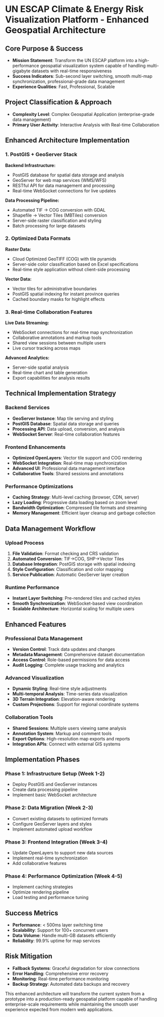 # UN ESCAP Climate & Energy Risk Visualization Platform - Enhanced Geospatial Architecture

## Core Purpose & Success
- **Mission Statement**: Transform the UN ESCAP platform into a high-performance geospatial visualization system capable of handling multi-gigabyte datasets with real-time responsiveness
- **Success Indicators**: Sub-second layer switching, smooth multi-map synchronization, professional-grade data management
- **Experience Qualities**: Fast, Professional, Scalable

## Project Classification & Approach
- **Complexity Level**: Complex Geospatial Application (enterprise-grade data management)
- **Primary User Activity**: Interactive Analysis with Real-time Collaboration

## Enhanced Architecture Implementation

### 1. PostGIS + GeoServer Stack
**Backend Infrastructure:**
- PostGIS database for spatial data storage and analysis
- GeoServer for web map services (WMS/WFS)
- RESTful API for data management and processing
- Real-time WebSocket connections for live updates

**Data Processing Pipeline:**
- Automated TIF → COG conversion with GDAL
- Shapefile → Vector Tiles (MBTiles) conversion
- Server-side raster classification and styling
- Batch processing for large datasets

### 2. Optimized Data Formats
**Raster Data:**
- Cloud Optimized GeoTIFF (COG) with tile pyramids
- Server-side color classification based on Excel specifications
- Real-time style application without client-side processing

**Vector Data:**
- Vector tiles for administrative boundaries
- PostGIS spatial indexing for instant province queries
- Cached boundary masks for highlight effects

### 3. Real-time Collaboration Features
**Live Data Streaming:**
- WebSocket connections for real-time map synchronization
- Collaborative annotations and markup tools
- Shared view sessions between multiple users
- Live cursor tracking across maps

**Advanced Analytics:**
- Server-side spatial analysis
- Real-time chart and table generation
- Export capabilities for analysis results

## Technical Implementation Strategy

### Backend Services
- **GeoServer Instance**: Map tile serving and styling
- **PostGIS Database**: Spatial data storage and queries
- **Processing API**: Data upload, conversion, and analysis
- **WebSocket Server**: Real-time collaboration features

### Frontend Enhancements
- **Optimized OpenLayers**: Vector tile support and COG rendering
- **WebSocket Integration**: Real-time map synchronization
- **Advanced UI**: Professional data management interface
- **Collaborative Tools**: Shared sessions and annotations

### Performance Optimizations
- **Caching Strategy**: Multi-level caching (browser, CDN, server)
- **Lazy Loading**: Progressive data loading based on zoom level
- **Bandwidth Optimization**: Compressed tile formats and streaming
- **Memory Management**: Efficient layer cleanup and garbage collection

## Data Management Workflow

### Upload Process
1. **File Validation**: Format checking and CRS validation
2. **Automated Conversion**: TIF→COG, SHP→Vector Tiles
3. **Database Integration**: PostGIS storage with spatial indexing
4. **Style Configuration**: Classification and color mapping
5. **Service Publication**: Automatic GeoServer layer creation

### Runtime Performance
- **Instant Layer Switching**: Pre-rendered tiles and cached styles
- **Smooth Synchronization**: WebSocket-based view coordination
- **Scalable Architecture**: Horizontal scaling for multiple users

## Enhanced Features

### Professional Data Management
- **Version Control**: Track data updates and changes
- **Metadata Management**: Comprehensive dataset documentation
- **Access Control**: Role-based permissions for data access
- **Audit Logging**: Complete usage tracking and analytics

### Advanced Visualization
- **Dynamic Styling**: Real-time style adjustments
- **Multi-temporal Analysis**: Time-series data visualization
- **3D Terrain Integration**: Elevation-aware rendering
- **Custom Projections**: Support for regional coordinate systems

### Collaboration Tools
- **Shared Sessions**: Multiple users viewing same analysis
- **Annotation System**: Markup and comment tools
- **Export Options**: High-resolution map exports and reports
- **Integration APIs**: Connect with external GIS systems

## Implementation Phases

### Phase 1: Infrastructure Setup (Week 1-2)
- Deploy PostGIS and GeoServer instances
- Create data processing pipeline
- Implement basic WebSocket architecture

### Phase 2: Data Migration (Week 2-3)
- Convert existing datasets to optimized formats
- Configure GeoServer layers and styles
- Implement automated upload workflow

### Phase 3: Frontend Integration (Week 3-4)
- Update OpenLayers to support new data sources
- Implement real-time synchronization
- Add collaborative features

### Phase 4: Performance Optimization (Week 4-5)
- Implement caching strategies
- Optimize rendering pipeline
- Load testing and performance tuning

## Success Metrics
- **Performance**: < 500ms layer switching time
- **Scalability**: Support for 100+ concurrent users
- **Data Volume**: Handle multi-GB datasets efficiently
- **Reliability**: 99.9% uptime for map services

## Risk Mitigation
- **Fallback Systems**: Graceful degradation for slow connections
- **Error Handling**: Comprehensive error recovery
- **Monitoring**: Real-time performance monitoring
- **Backup Strategy**: Automated data backups and recovery

This enhanced architecture will transform the current system from a prototype into a production-ready geospatial platform capable of handling enterprise-scale requirements while maintaining the smooth user experience expected from modern web applications.
